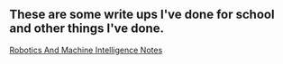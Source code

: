 ## These are some write ups I've done for school and other things I've done.

[Robotics And Machine Intelligence Notes](./robotics-and-machine-intelligence/robotics-and-machine-intelligence-main-page)
